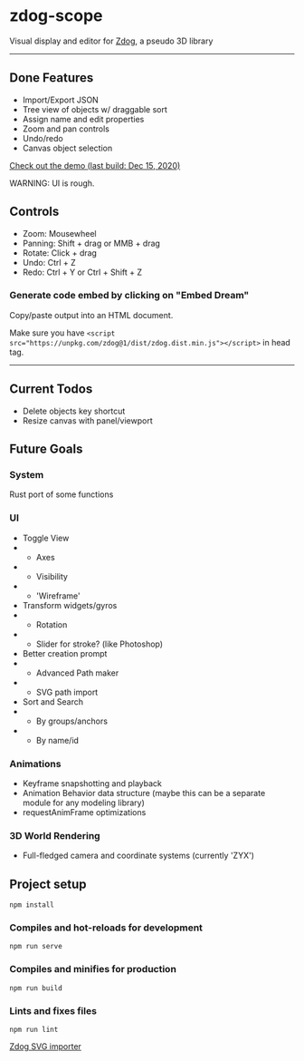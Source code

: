 # zdog-scope
Visual display and editor for [Zdog](https://zzz.dog/), a pseudo 3D library


---
## Done Features
- Import/Export JSON
- Tree view of objects w/ draggable sort
- Assign name and edit properties
- Zoom and pan controls
- Undo/redo
- Canvas object selection


[Check out the demo (last build: Dec 15, 2020)](https://www.the-gale.com/prototypes/zdogscope/)

WARNING: UI is rough.

## Controls
- Zoom: Mousewheel
- Panning: Shift + drag or MMB + drag
- Rotate: Click + drag
- Undo: Ctrl + Z
- Redo: Ctrl + Y or Ctrl + Shift + Z

### Generate code embed by clicking on "Embed Dream"

Copy/paste output into an HTML document.

Make sure you have `<script src="https://unpkg.com/zdog@1/dist/zdog.dist.min.js"></script>`
in head tag.

---

## Current Todos
- Delete objects key shortcut
- Resize canvas with panel/viewport

## Future Goals

### System

Rust port of some functions

### UI
- Toggle View
- - Axes
- - Visibility
- - 'Wireframe'
- Transform widgets/gyros
- - Rotation
- - Slider for stroke? (like Photoshop)
- Better creation prompt
- - Advanced Path maker
- - SVG path import
- Sort and Search
- - By groups/anchors
- - By name/id

### Animations
- Keyframe snapshotting and playback
- Animation Behavior data structure (maybe this can be a separate module for any modeling library)
- requestAnimFrame optimizations

### 3D World Rendering
- Full-fledged camera and coordinate systems (currently 'ZYX')


## Project setup
```
npm install
```

### Compiles and hot-reloads for development
```
npm run serve
```

### Compiles and minifies for production
```
npm run build
```

### Lints and fixes files
```
npm run lint
```
[Zdog SVG importer](https://github.com/sakamies/zdog-svg-importer)